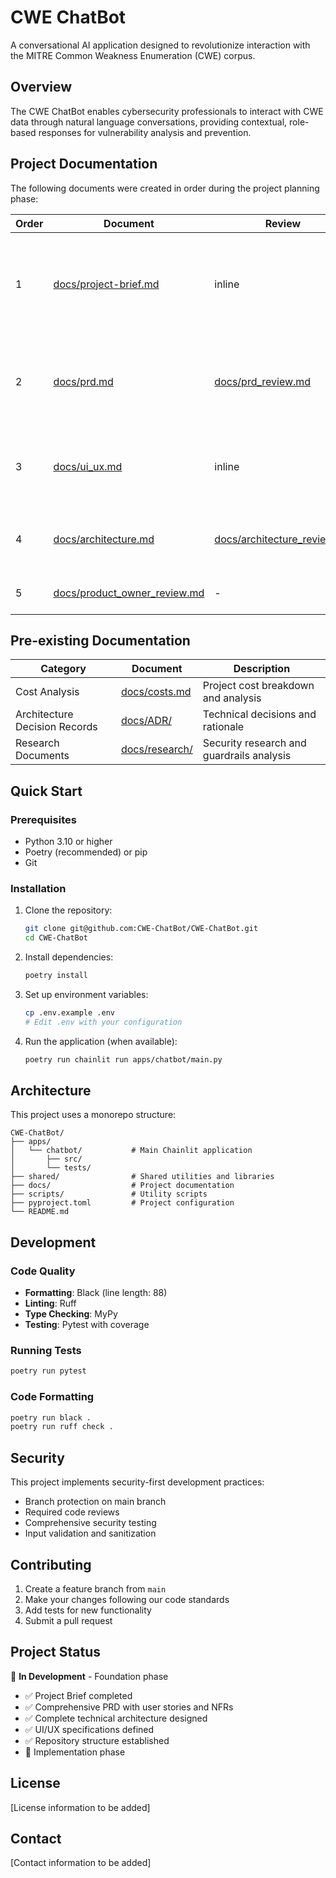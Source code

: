# CWE ChatBot

A conversational AI application designed to revolutionize interaction with the MITRE Common Weakness Enumeration (CWE) corpus.

## Overview

The CWE ChatBot enables cybersecurity professionals to interact with CWE data through natural language conversations, providing contextual, role-based responses for vulnerability analysis and prevention.

## Project Documentation

The following documents were created in order during the project planning phase:

| Order | Document | Review | Description |
|-------|----------|---------|-------------|
| 1 | [docs/project-brief.md](docs/project-brief.md) | inline | Executive summary and problem statement defining the project vision and user personas |
| 2 | [docs/prd.md](docs/prd.md) | [docs/prd_review.md](docs/prd_review.md) | Detailed functional and non-functional requirements with user stories |
| 3 | [docs/ui_ux.md](docs/ui_ux.md) | inline | User interface and user experience design specifications |
| 4 | [docs/architecture.md](docs/architecture.md) | [docs/architecture_review.md](docs/architecture_review.md) | Complete technical architecture and system design |
| 5 | [docs/product_owner_review.md](docs/product_owner_review.md) | - | Final product owner review and approval |

## Pre-existing Documentation

| Category | Document | Description |
|----------|----------|-------------|
| Cost Analysis | [docs/costs.md](docs/costs/costs.md) | Project cost breakdown and analysis |
| Architecture Decision Records | [docs/ADR/](docs/ADR/) | Technical decisions and rationale |
| Research Documents | [docs/research/](docs/research/) | Security research and guardrails analysis |

## Quick Start

### Prerequisites
- Python 3.10 or higher
- Poetry (recommended) or pip
- Git

### Installation

1. Clone the repository:
   ```bash
   git clone git@github.com:CWE-ChatBot/CWE-ChatBot.git
   cd CWE-ChatBot
   ```

2. Install dependencies:
   ```bash
   poetry install
   ```

3. Set up environment variables:
   ```bash
   cp .env.example .env
   # Edit .env with your configuration
   ```

4. Run the application (when available):
   ```bash
   poetry run chainlit run apps/chatbot/main.py
   ```

## Architecture

This project uses a monorepo structure:

```
CWE-ChatBot/
├── apps/
│   └── chatbot/           # Main Chainlit application
│       ├── src/
│       └── tests/
├── shared/                # Shared utilities and libraries
├── docs/                  # Project documentation
├── scripts/               # Utility scripts
├── pyproject.toml         # Project configuration
└── README.md
```

## Development

### Code Quality
- **Formatting**: Black (line length: 88)
- **Linting**: Ruff
- **Type Checking**: MyPy
- **Testing**: Pytest with coverage

### Running Tests
```bash
poetry run pytest
```

### Code Formatting
```bash
poetry run black .
poetry run ruff check .
```

## Security

This project implements security-first development practices:
- Branch protection on main branch
- Required code reviews
- Comprehensive security testing
- Input validation and sanitization

## Contributing

1. Create a feature branch from `main`
2. Make your changes following our code standards
3. Add tests for new functionality
4. Submit a pull request

## Project Status

🚧 **In Development** - Foundation phase

- ✅ Project Brief completed
- ✅ Comprehensive PRD with user stories and NFRs
- ✅ Complete technical architecture designed
- ✅ UI/UX specifications defined
- ✅ Repository structure established
- 🔄 Implementation phase

## License

[License information to be added]

## Contact

[Contact information to be added]
